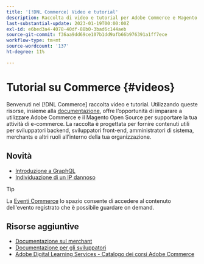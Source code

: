 ```yaml
---
title: '[!DNL Commerce] Video e tutorial'
description: Raccolta di video e tutorial per Adobe Commerce e Magento Open Source
last-substantial-update: 2023-01-19T00:00:00Z
exl-id: e6bed3a4-4078-40df-88b0-3bad6c144aeb
source-git-commit: f36aa9dd69ce107b1dd9afb66b976391a1ff7ece
workflow-type: tm+mt
source-wordcount: '137'
ht-degree: 11%

---
```


# Tutorial su Commerce {#videos}

Benvenuti nel [!DNL Commerce] raccolta video e tutorial. Utilizzando queste risorse, insieme alla [documentazione](https://experienceleague.adobe.com/docs/commerce.html), offre l’opportunità di imparare a utilizzare Adobe Commerce e il Magento Open Source per supportare la tua attività di e-commerce. La raccolta è progettata per fornire contenuti utili per sviluppatori backend, sviluppatori front-end, amministratori di sistema, merchants e altri ruoli all’interno della tua organizzazione.

<div id="whats-new-section">

## Novità

- [Introduzione a GraphQL](../graphql-rest/intro-graphql.md)
- [Individuazione di un IP dannoso](../new-relic/malicious-ip.md)

</div>

>[!TIP]
>
>La [Eventi Commerce](https://experienceleague.adobe.com/docs/commerce-events/events/overview.html) lo spazio consente di accedere al contenuto dell&#39;evento registrato che è possibile guardare on demand.

## Risorse aggiuntive

- [Documentazione sul merchant](https://experienceleague.adobe.com/docs/commerce-admin/user-guides/home.html)
- [Documentazione per gli sviluppatori](https://developer.adobe.com/commerce)
- [Adobe Digital Learning Services - Catalogo dei corsi Adobe Commerce](https://learning.adobe.com/catalog.html?solution=Adobe%20Commerce)

